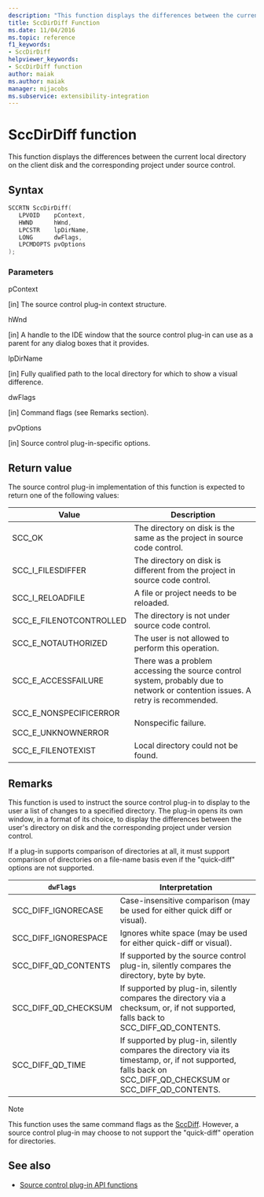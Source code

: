 ```yaml
---
description: "This function displays the differences between the current local directory on the client disk and the corresponding project under source control."
title: SccDirDiff Function
ms.date: 11/04/2016
ms.topic: reference
f1_keywords:
- SccDirDiff
helpviewer_keywords:
- SccDirDiff function
author: maiak
ms.author: maiak
manager: mijacobs
ms.subservice: extensibility-integration
---
```

# SccDirDiff function

This function displays the differences between the current local directory on the client disk and the corresponding project under source control.

## Syntax

```cpp
SCCRTN SccDirDiff(
   LPVOID    pContext,
   HWND      hWnd,
   LPCSTR    lpDirName,
   LONG      dwFlags,
   LPCMDOPTS pvOptions
);
```

### Parameters
 pContext

[in] The source control plug-in context structure.

 hWnd

[in] A handle to the IDE window that the source control plug-in can use as a parent for any dialog boxes that it provides.

 lpDirName

[in] Fully qualified path to the local directory for which to show a visual difference.

 dwFlags

[in] Command flags (see Remarks section).

 pvOptions

[in] Source control plug-in-specific options.

## Return value
 The source control plug-in implementation of this function is expected to return one of the following values:

|Value|Description|
|-----------|-----------------|
|SCC_OK|The directory on disk is the same as the project in source code control.|
|SCC_I_FILESDIFFER|The directory on disk is different from the project in source code control.|
|SCC_I_RELOADFILE|A file or project needs to be reloaded.|
|SCC_E_FILENOTCONTROLLED|The directory is not under source code control.|
|SCC_E_NOTAUTHORIZED|The user is not allowed to perform this operation.|
|SCC_E_ACCESSFAILURE|There was a problem accessing the source control system, probably due to network or contention issues. A retry is recommended.|
|SCC_E_NONSPECIFICERROR<br /><br /> SCC_E_UNKNOWNERROR|Nonspecific failure.|
|SCC_E_FILENOTEXIST|Local directory could not be found.|

## Remarks
 This function is used to instruct the source control plug-in to display to the user a list of changes to a specified directory. The plug-in opens its own window, in a format of its choice, to display the differences between the user's directory on disk and the corresponding project under version control.

 If a plug-in supports comparison of directories at all, it must support comparison of directories on a file-name basis even if the "quick-diff" options are not supported.

|`dwFlags`|Interpretation|
|---------------|--------------------|
|SCC_DIFF_IGNORECASE|Case-insensitive comparison (may be used for either quick diff or visual).|
|SCC_DIFF_IGNORESPACE|Ignores white space (may be used for either quick-diff or visual).|
|SCC_DIFF_QD_CONTENTS|If supported by the source control plug-in, silently compares the directory, byte by byte.|
|SCC_DIFF_QD_CHECKSUM|If supported by plug-in, silently compares the directory via a checksum, or, if not supported, falls back to SCC_DIFF_QD_CONTENTS.|
|SCC_DIFF_QD_TIME|If supported by plug-in, silently compares the directory via its timestamp, or, if not supported, falls back on SCC_DIFF_QD_CHECKSUM or SCC_DIFF_QD_CONTENTS.|

> [!NOTE]
> This function uses the same command flags as the [SccDiff](../extensibility/sccdiff-function.md). However, a source control plug-in may choose to not support the "quick-diff" operation for directories.

## See also
- [Source control plug-in API functions](../extensibility/source-control-plug-in-api-functions.md)
